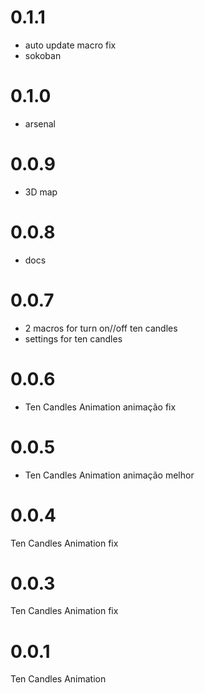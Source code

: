 # 0.1.1
- auto update macro fix
- sokoban

# 0.1.0
- arsenal

# 0.0.9
- 3D map

# 0.0.8
- docs

# 0.0.7
- 2 macros for turn on//off ten candles
- settings for ten candles 

# 0.0.6
- Ten Candles Animation animação fix

# 0.0.5
- Ten Candles Animation animação melhor

# 0.0.4
Ten Candles Animation fix

# 0.0.3
Ten Candles Animation fix

# 0.0.1
Ten Candles Animation
